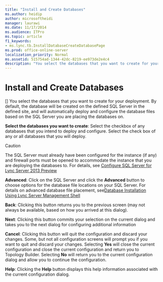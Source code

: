 ```yaml
---
title: "Install and Create Databases"
ms.author: heidip
author: microsoftheidi
manager: laurawi
ms.date: 11/17/2014
ms.audience: ITPro
ms.topic: article
f1_keywords:
- ms.lync.tb.InstallDatabaseCreateDatabasePage
ms.prod: office-online-server
localization_priority: Normal
ms.assetid: 515754ad-1344-42dc-8219-ee973de2e4c4
description: "You select the databases that you want to create for your deployment. By default, the database will be created on the defined SQL Server in the defined site, and will automatically deploy and configure the database files based on the SQL Server you are placing the databases on."
---
```


# Install and Create Databases
[]
You select the databases that you want to create for your deployment. By default, the database will be created on the defined SQL Server in the defined site, and will automatically deploy and configure the database files based on the SQL Server you are placing the databases on.
  
 **Select the databases you want to create**: Select the checkbox of any databases that you intend to deploy and configure. Select the check box of any or all databases that you will deploy. 
  
> [!CAUTION]
> The SQL Server must already have been configured for the instance (if any) and firewall ports must be opened to accommodate the instance that you are deploying the databases to. For details, see [Configure SQL Server for Lync Server 2013 Preview](http://technet.microsoft.com/library/375e5cc4-e436-46dc-9b02-5063f35cdcc1.aspx)
  
 **Advanced**: Click on the SQL Server and click the **Advanced** button to choose options for the database file locations on your SQL Server. For details on advanced database file placement, see[Database Installation Using Lync Server Management Shell](http://technet.microsoft.com/library/c90a6449-4dd5-4b18-b21c-ea2c2a64dc3c.aspx)
  
 **Back**: Clicking this button returns you to the previous screen (may not always be available, based on how you arrived at this dialog).
  
 **Next**: Clicking this button commits your selection on the current dialog and takes you to the next dialog for configuring additional information
  
 **Cancel**: Clicking this button will quit the configuration and discard your changes. Some, but not all configuration screens will prompt you if you want to quit and discard your changes. Selecting **Yes** will close the current configuration and close the current configuration and return you to Topology Builder. Selecting **No** will return you to the current configuration dialog and allow you to continue the configuration.
  
 **Help**: Clicking the **Help** button displays this help information associated with the current configuration dialog.
  

